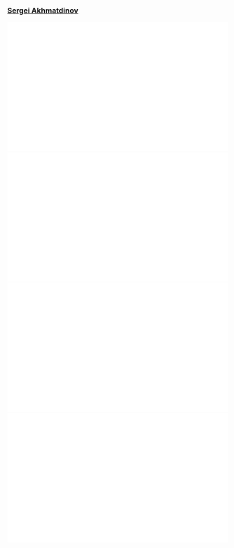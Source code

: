 ### [Sergei Akhmatdinov](https://sakhmatd.ee)

![](https://raw.githubusercontent.com/sakhmatd/github-stats/master/generated/overview.svg#gh-dark-mode-only)
![](https://raw.githubusercontent.com/sakhmatd/github-stats/master/generated/overview.svg#gh-light-mode-only)
![](https://raw.githubusercontent.com/sakhmatd/github-stats/master/generated/languages.svg#gh-dark-mode-only)
![](https://raw.githubusercontent.com/sakhmatd/github-stats/master/generated/languages.svg#gh-light-mode-only)
